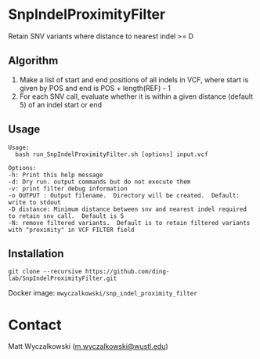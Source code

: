 # SnpIndelProximityFilter

Retain SNV variants where distance to nearest indel >= D

## Algorithm

1. Make a list of start and end positions of all indels in VCF, where start is given by POS
   and end is POS + length(REF) - 1
2. For each SNV call, evaluate whether it is within a given distance (default 5) of an indel start or end
   
## Usage
```
Usage:
  bash run_SnpIndelProximityFilter.sh [options] input.vcf

Options:
-h: Print this help message
-d: Dry run. output commands but do not execute them
-v: print filter debug information
-o OUTPUT : Output filename.  Directory will be created.  Default: write to stdout
-D distance: Minimum distance between snv and nearest indel required to retain snv call.  Default is 5
-N: remove filtered variants.  Default is to retain filtered variants with "proximity" in VCF FILTER field
```

## Installation
```
git clone --recursive https://github.com/ding-lab/SnpIndelProximityFilter.git
```

Docker image: `mwyczalkowski/snp_indel_proximity_filter`


# Contact

Matt Wyczalkowski (m.wyczalkowski@wustl.edu)



